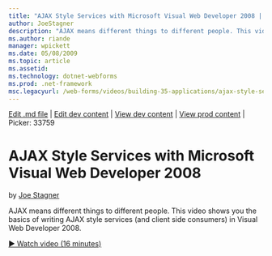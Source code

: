 ```yaml
---
title: "AJAX Style Services with Microsoft Visual Web Developer 2008 | Microsoft Docs"
author: JoeStagner
description: "AJAX means different things to different people. This video shows you the basics of writing AJAX style services (and client side consumers) in Visual Web Dev..."
ms.author: riande
manager: wpickett
ms.date: 05/08/2009
ms.topic: article
ms.assetid: 
ms.technology: dotnet-webforms
ms.prod: .net-framework
msc.legacyurl: /web-forms/videos/building-35-applications/ajax-style-services-with-microsoft-visual-web-developer-2008
---
```

[Edit .md file](C:\Projects\msc\dev\Msc.Www\Web.ASP\App_Data\github\web-forms\videos\building-35-applications\ajax-style-services-with-microsoft-visual-web-developer-2008.md) | [Edit dev content](http://www.aspdev.net/umbraco#/content/content/edit/26802) | [View dev content](http://docs.aspdev.net/tutorials/web-forms/videos/building-35-applications/ajax-style-services-with-microsoft-visual-web-developer-2008.html) | [View prod content](http://www.asp.net/web-forms/videos/building-35-applications/ajax-style-services-with-microsoft-visual-web-developer-2008) | Picker: 33759

AJAX Style Services with Microsoft Visual Web Developer 2008
====================
by [Joe Stagner](https://github.com/JoeStagner)

AJAX means different things to different people. This video shows you the basics of writing AJAX style services (and client side consumers) in Visual Web Developer 2008.

[&#9654; Watch video (16 minutes)](https://channel9.msdn.com/Blogs/ASP-NET-Site-Videos/ajax-style-services-with-microsoft-visual-web-developer-2008)